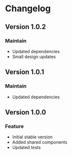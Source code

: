 # Changelog

## Version 1.0.2

### Maintain

- Updated dependencies
- Small design updates

## Version 1.0.1

### Maintain

- Updated dependencies

## Version 1.0.0

### Feature

- Initial stable version
- Added shared components
- Updated tests
